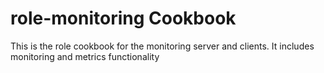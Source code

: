role-monitoring Cookbook
====================
This is the role cookbook for the monitoring server and clients.  It includes monitoring and metrics functionality


